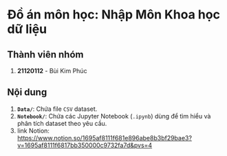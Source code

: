 # Đồ án môn học: Nhập Môn Khoa học dữ liệu

## Thành viên nhóm
1. **21120112** - Bùi Kim Phúc  

## Nội dung
1. **`Data/`**: Chứa file `CSV` dataset.  
2. **`Notebook/`**: Chứa các Jupyter Notebook (`.ipynb`) dùng để tìm hiểu và phân tích dataset theo yêu cầu.  
3. link Notion: https://www.notion.so/1695af8111f681e896abe8b3bf29bae3?v=1695af8111f6817bb350000c9732fa7d&pvs=4
